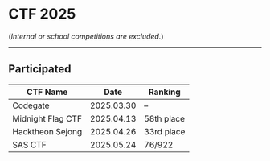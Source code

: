 # CTF 2025
(*Internal or school competitions are excluded.*)

---

## Participated

| CTF Name              | Date         | Ranking     |
|-----------------------|--------------|-------------|
| Codegate              | 2025.03.30   | –           |
| Midnight Flag CTF     | 2025.04.13   | 58th place  |
| Hacktheon Sejong      | 2025.04.26   | 33rd place  |
| SAS CTF               | 2025.05.24   | 76/922      |